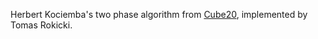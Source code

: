 Herbert Kociemba's two phase algorithm from [Cube20](http://cube20.org/src/), implemented by Tomas Rokicki.
